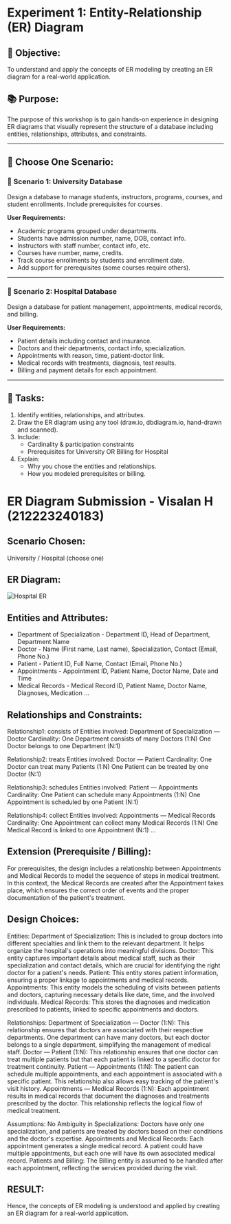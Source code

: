 # Experiment 1: Entity-Relationship (ER) Diagram

## 🎯 Objective:
To understand and apply the concepts of ER modeling by creating an ER diagram for a real-world application.

## 📚 Purpose:
The purpose of this workshop is to gain hands-on experience in designing ER diagrams that visually represent the structure of a database including entities, relationships, attributes, and constraints.

---

## 🧪 Choose One Scenario:

### 🔹 Scenario 1: University Database
Design a database to manage students, instructors, programs, courses, and student enrollments. Include prerequisites for courses.

**User Requirements:**
- Academic programs grouped under departments.
- Students have admission number, name, DOB, contact info.
- Instructors with staff number, contact info, etc.
- Courses have number, name, credits.
- Track course enrollments by students and enrollment date.
- Add support for prerequisites (some courses require others).

---

### 🔹 Scenario 2: Hospital Database
Design a database for patient management, appointments, medical records, and billing.

**User Requirements:**
- Patient details including contact and insurance.
- Doctors and their departments, contact info, specialization.
- Appointments with reason, time, patient-doctor link.
- Medical records with treatments, diagnosis, test results.
- Billing and payment details for each appointment.

---

## 📝 Tasks:
1. Identify entities, relationships, and attributes.
2. Draw the ER diagram using any tool (draw.io, dbdiagram.io, hand-drawn and scanned).
3. Include:
   - Cardinality & participation constraints
   - Prerequisites for University OR Billing for Hospital
4. Explain:
   - Why you chose the entities and relationships.
   - How you modeled prerequisites or billing.

# ER Diagram Submission - Visalan H (212223240183)

## Scenario Chosen:
University / Hospital (choose one)

## ER Diagram:
![Hospital ER](https://github.com/user-attachments/assets/5890c2bb-9551-497d-8ddd-759dad4110d9)

## Entities and Attributes:
- Department of Specialization - Department ID, Head of Department, Department Name
- Doctor - Name (First name, Last name), Specialization, Contact (Email, Phone No.)
- Patient - Patient ID, Full Name, Contact (Email, Phone No.)
- Appointments - Appointment ID, Patient Name, Doctor Name, Date and Time
- Medical Records - Medical Record ID, Patient Name, Doctor Name, Diagnoses, Medication
...

## Relationships and Constraints:
Relationship1: consists of
Entities involved: Department of Specialization — Doctor
Cardinality:
One Department consists of many Doctors (1:N)
One Doctor belongs to one Department (N:1)

Relationship2: treats
Entities involved: Doctor — Patient
Cardinality:
One Doctor can treat many Patients (1:N)
One Patient can be treated by one Doctor (N:1)

Relationship3: schedules
Entities involved: Patient — Appointments
Cardinality:
One Patient can schedule many Appointments (1:N)
One Appointment is scheduled by one Patient (N:1)

Relationship4: collect 
Entities involved: Appointments — Medical Records
Cardinality:
One Appointment can collect many Medical Records (1:N)
One Medical Record is linked to one Appointment (N:1)
...

## Extension (Prerequisite / Billing):
For prerequisites, the design includes a relationship between Appointments and Medical Records to model the sequence of steps in medical treatment. In this context, the Medical Records are created after the Appointment takes place, which ensures the correct order of events and the proper documentation of the patient's treatment.

## Design Choices:
Entities:
Department of Specialization: This is included to group doctors into different specialties and link them to the relevant department. It helps organize the hospital's operations into meaningful divisions.
Doctor: This entity captures important details about medical staff, such as their specialization and contact details, which are crucial for identifying the right doctor for a patient's needs.
Patient: This entity stores patient information, ensuring a proper linkage to appointments and medical records.
Appointments: This entity models the scheduling of visits between patients and doctors, capturing necessary details like date, time, and the involved individuals.
Medical Records: This stores the diagnoses and medication prescribed to patients, linked to specific appointments and doctors.

Relationships:
Department of Specialization — Doctor (1:N): This relationship ensures that doctors are associated with their respective departments. One department can have many doctors, but each doctor belongs to a single department, simplifying the management of medical staff.
Doctor — Patient (1:N): This relationship ensures that one doctor can treat multiple patients but that each patient is linked to a specific doctor for treatment continuity.
Patient — Appointments (1:N): The patient can schedule multiple appointments, and each appointment is associated with a specific patient. This relationship also allows easy tracking of the patient's visit history.
Appointments — Medical Records (1:N): Each appointment results in medical records that document the diagnoses and treatments prescribed by the doctor. This relationship reflects the logical flow of medical treatment.

Assumptions:
No Ambiguity in Specializations: Doctors have only one specialization, and patients are treated by doctors based on their conditions and the doctor's expertise.
Appointments and Medical Records: Each appointment generates a single medical record. A patient could have multiple appointments, but each one will have its own associated medical record.
Patients and Billing: The Billing entity is assumed to be handled after each appointment, reflecting the services provided during the visit.

## RESULT:
Hence, the concepts of ER modeling is understood and applied by creating an ER diagram for a real-world application.
